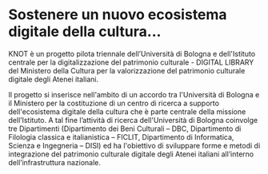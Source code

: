# Sostenere un nuovo ecosistema digitale della cultura...
KNOT è un progetto pilota triennale dell’Università di Bologna e dell'Istituto centrale per la digitalizzazione del patrimonio culturale - DIGITAL LIBRARY del Ministero della Cultura per la valorizzazione del patrimonio culturale digitale degli Atenei italiani.

Il progetto si inserisce nell'ambito di un accordo tra l'Università di Bologna e il Ministero per la costituzione di un centro di ricerca a supporto dell'ecosistema digitale della cultura che è parte centrale della missione dell’Istituto. A tal fine l’attività di ricerca dell'Università di Bologna coinvolge tre Dipartimenti (Dipartimento dei Beni Culturali – DBC, Dipartimento di Filologia classica e italianistica – FICLIT, Dipartimento di Informatica, Scienza e Ingegneria – DISI) ed ha l'obiettivo di sviluppare forme e metodi di integrazione del patrimonio culturale digitale degli Atenei italiani all’interno dell’infrastruttura nazionale.
